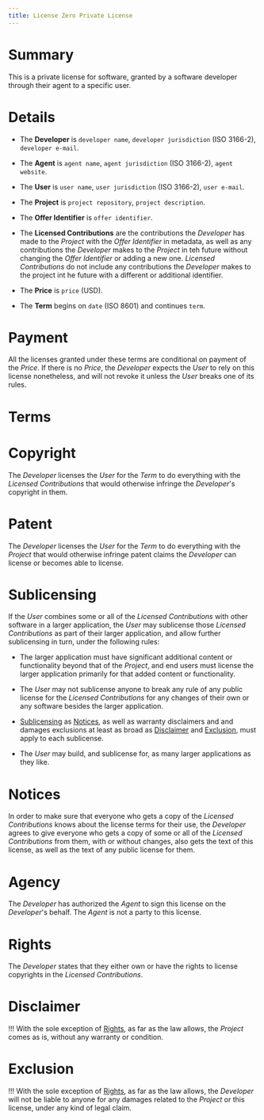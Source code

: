 ```yaml
---
title: License Zero Private License
---
```


# Summary

This is a private license for software, granted by a software developer through their agent to a specific user.

# Details

- The **Developer** is `developer name`, `developer jurisdiction` (ISO 3166-2), `developer e-mail`.

- The **Agent** is `agent name`, `agent jurisdiction` (ISO 3166-2), `agent website`.

- The **User** is `user name`, `user jurisdiction` (ISO 3166-2), `user e-mail`.

- The **Project** is `project repository`, `project description`.

- The **Offer Identifier** is `offer identifier`.

- The **Licensed Contributions** are the contributions the _Developer_ has made to the _Project_ with the _Offer Identifier_ in metadata, as well as any contributions the _Developer_ makes to the _Project_ in teh future without changing the _Offer Identifier_ or adding a new one.  _Licensed Contributions_ do not include any contributions the _Developer_ makes to the project int he future with a different or additional identifier.

- The **Price** is `price` (USD).

- The **Term** begins on `date` (ISO 8601) and continues `term`.

# Payment

All the licenses granted under these terms are conditional on payment of the _Price_.  If there is no _Price_, the _Developer_ expects the _User_ to rely on this license nonetheless, and will not revoke it unless the _User_ breaks one of its rules.

# Terms

# Copyright

The _Developer_ licenses the _User_ for the _Term_ to do everything with the _Licensed Contributions_ that would otherwise infringe the _Developer_'s copyright in them.

# Patent

The _Developer_ licenses the _User_ for the _Term_ to do everything with the _Project_ that would otherwise infringe patent claims the _Developer_ can license or becomes able to license.

# Sublicensing

If the _User_ combines some or all of the _Licensed Contributions_ with other software in a larger application, the _User_ may sublicense those _Licensed Contributions_ as part of their larger application, and allow further sublicensing in turn, under the following rules:

- The larger application must have significant additional content or functionality beyond that of the _Project_, and end users must license the larger application primarily for that added content or functionality.

- The _User_ may not sublicense anyone to break any rule of any public license for the _Licensed Contributions_ for any changes of their own or any software besides the larger application.

- [Sublicensing](#sublicensing) as [Notices](#notices), as well as warranty disclaimers and and damages exclusions at least as broad as [Disclaimer](#disclaimer) and [Exclusion](#exclusion), must apply to each sublicense.

- The _User_ may build, and sublicense for, as many larger applications as they like.

# Notices

In order to make sure that everyone who gets a copy of the _Licensed Contributions_ knows about the license terms for their use, the _Developer_ agrees to give everyone who gets a copy of some or all of the _Licensed Contributions_ from them, with or without changes, also gets the text of this license, as well as the text of any public license for them.

# Agency

The _Developer_ has authorized the _Agent_ to sign this license on the _Developer_'s behalf.  The _Agent_ is not a party to this license.

# Rights

The _Developer_ states that they either own or have the rights to license copyrights in the _Licensed Contributions_.

# Disclaimer

!!! With the sole exception of [Rights](#rights), as far as the law allows, the _Project_ comes as is, without any warranty or condition.

# Exclusion

!!! With the sole exception of [Rights](#rights), as far as the law allows, the _Developer_ will not be liable to anyone for any damages related to the _Project_ or this license, under any kind of legal claim.
